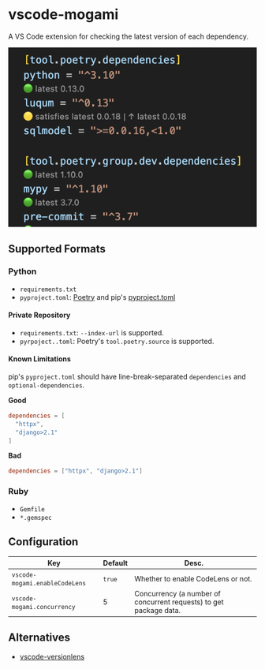 # vscode-mogami

A VS Code extension for checking the latest version of each dependency.

![img](https://raw.githubusercontent.com/ninoseki/vscode-mogami/main/screenshots/1.png)

## Supported Formats

### Python

- `requirements.txt`
- `pyproject.toml`: [Poetry](https://python-poetry.org/) and pip's [pyproject.toml](https://packaging.python.org/en/latest/specifications/pyproject-toml/)

#### Private Repository

- `requirements.txt`: `--index-url` is supported.
- `pyrpoject..toml`: Poetry's `tool.poetry.source` is supported.

#### Known Limitations

pip's `pyproject.toml` should have line-break-separated `dependencies` and `optional-dependencies`.

**Good**

```toml
dependencies = [
  "httpx",
  "django>2.1"
]
```

**Bad**

```toml
dependencies = ["httpx", "django>2.1"]
```

### Ruby

- `Gemfile`
- `*.gemspec`

## Configuration

| Key                            | Default | Desc.                                                              |
| ------------------------------ | ------- | ------------------------------------------------------------------ |
| `vscode-mogami.enableCodeLens` | `true`  | Whether to enable CodeLens or not.                                 |
| `vscode-mogami.concurrency`    | 5       | Concurrency (a number of concurrent requests) to get package data. |

## Alternatives

- [vscode-versionlens](https://gitlab.com/versionlens/vscode-versionlens)
